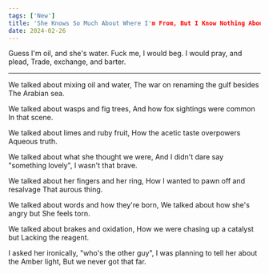 ```yaml
---
tags: ['New']
title: 'She Knows So Much About Where I'm From, But I Know Nothing About Japan'
date: 2024-02-26
---
```


Guess I'm oil, and she's water.
Fuck me, I would beg.
I would pray, and plead,
Trade, exchange, and barter.

---

We talked about mixing oil and water,
The war on renaming the gulf besides
The Arabian sea.

We talked about wasps and fig trees,
And how fox sightings were common
In that scene.

We talked about limes and ruby fruit,
How the acetic taste overpowers
Aqueous truth.

We talked about what she thought we were,
And I didn't dare say "something lovely",
I wasn't that brave.

We talked about her fingers and her ring,
How I wanted to pawn off and resalvage
That aurous thing.

We talked about words and how they're born,
We talked about how she's angry but
She feels torn.

We talked about brakes and oxidation,
How we were chasing up a catalyst but
Lacking the reagent.

I asked her ironically, "who's the other guy",
I was planning to tell her about the Amber light,
But we never got that far.
